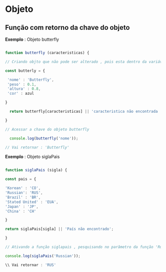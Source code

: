 # Objeto 

## Função com retorno da chave do objeto

**Exemplo** : Objeto butterfly

```javascript 

function butterfly (caracteristicas) {

// Criando objto que não pode ser alterado , pois esta dentro da variável const "constante"

const butterly = {

 'nome' : 'Butterfly',
 'peso' : 0.1,
 'altura' : 0.8,
 'cor' : azul  

}

  return butterfly[caracteristicas] || 'caracteristica não encontrada !' ;

}

// Acessar a chave do objeto butterfly 

  console.log(butterfly('nome'));

// Vai retornar : 'Butterfly'


``` 

**Exemplo** : Objeto  siglaPais

```javascript 

function siglaPais (sigla) {

const pais = {

'Korean' : 'CO',
'Russian': 'RUS',
'Brazil' : 'BR',
'Stated United' : 'EUA',
'Japan' : 'JP',
'China' : 'CH'

}

return siglaPais[sigla] || 'País não encontrado';

}

// Ativando a função siglapais , pesquisando no parâmetro da função 'Russian', retornando o atributo da chave do objeto pais : 'RUS' .

console.log(siglaPais('Russian'));

\\ Vai retornar : 'RUS'

```







